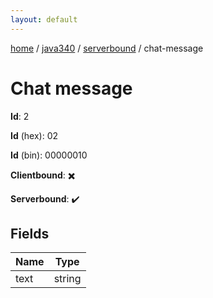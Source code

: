 ```yaml
---
layout: default
---
```


[home](/)  /  [java340](/protocol/java340)  /  [serverbound](/protocol/java340/serverbound)  /  chat-message

# Chat message

**Id**: 2

**Id** (hex): 02

**Id** (bin): 00000010

**Clientbound**: ✖️

**Serverbound**: ✔️

## Fields

Name | Type
---|---
text | string


